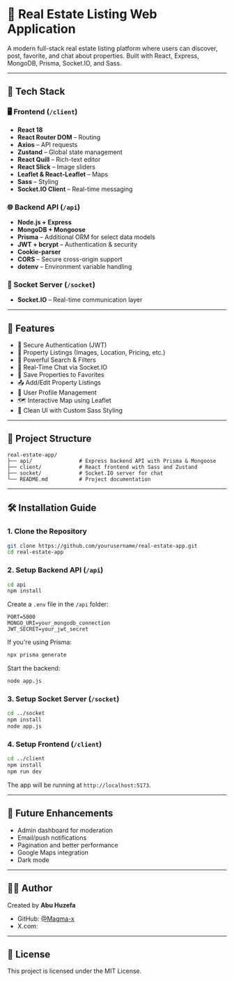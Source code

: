 
# 🏡 Real Estate Listing Web Application

A modern full-stack real estate listing platform where users can discover, post, favorite, and chat about properties. Built with React, Express, MongoDB, Prisma, Socket.IO, and Sass.

---

## 🔧 Tech Stack

### 🖥️ Frontend (`/client`)
- **React 18**
- **React Router DOM** – Routing
- **Axios** – API requests
- **Zustand** – Global state management
- **React Quill** – Rich-text editor
- **React Slick** – Image sliders
- **Leaflet & React-Leaflet** – Maps
- **Sass** – Styling
- **Socket.IO Client** – Real-time messaging

### 🌐 Backend API (`/api`)
- **Node.js + Express**
- **MongoDB + Mongoose**
- **Prisma** – Additional ORM for select data models
- **JWT + bcrypt** – Authentication & security
- **Cookie-parser**
- **CORS** – Secure cross-origin support
- **dotenv** – Environment variable handling

### 💬 Socket Server (`/socket`)
- **Socket.IO** – Real-time communication layer

---

## 🚀 Features

- 🔐 Secure Authentication (JWT)
- 🏡 Property Listings (Images, Location, Pricing, etc.)
- 🔎 Powerful Search & Filters
- 💬 Real-Time Chat via Socket.IO
- 💾 Save Properties to Favorites
- 📤 Add/Edit Property Listings
- 🧑 User Profile Management
- 🗺️ Interactive Map using Leaflet
- 🎨 Clean UI with Custom Sass Styling

---

## 📁 Project Structure

```
real-estate-app/
├── api/               # Express backend API with Prisma & Mongoose
├── client/            # React frontend with Sass and Zustand
├── socket/            # Socket.IO server for chat
└── README.md          # Project documentation
```

---

## 🛠️ Installation Guide

### 1. Clone the Repository

```bash
git clone https://github.com/yourusername/real-estate-app.git
cd real-estate-app
```

### 2. Setup Backend API (`/api`)

```bash
cd api
npm install
```

Create a `.env` file in the `/api` folder:

```env
PORT=5000
MONGO_URI=your_mongodb_connection
JWT_SECRET=your_jwt_secret
```

If you're using Prisma:

```bash
npx prisma generate
```

Start the backend:

```bash
node app.js
```

### 3. Setup Socket Server (`/socket`)

```bash
cd ../socket
npm install
node app.js
```

### 4. Setup Frontend (`/client`)

```bash
cd ../client
npm install
npm run dev
```

The app will be running at `http://localhost:5173`.

---
## 🌟 Future Enhancements

- Admin dashboard for moderation
- Email/push notifications
- Pagination and better performance
- Google Maps integration
- Dark mode

---

## 🧑‍💻 Author

Created by **Abu Huzefa**

- GitHub: [@Magma-x](https://github.com/Magma-x)
- X.com: [](https://linkedin.com/in/yourprofile)

---

## 📝 License

This project is licensed under the MIT License.

